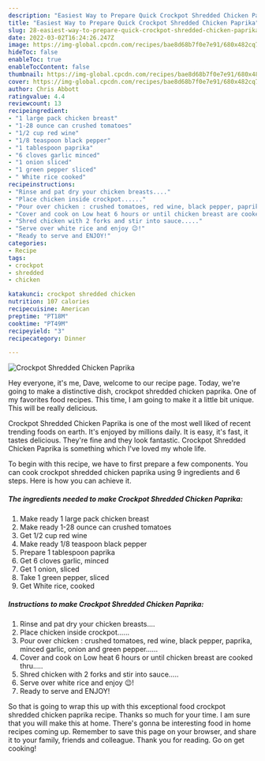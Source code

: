 ```yaml
---
description: "Easiest Way to Prepare Quick Crockpot Shredded Chicken Paprika"
title: "Easiest Way to Prepare Quick Crockpot Shredded Chicken Paprika"
slug: 28-easiest-way-to-prepare-quick-crockpot-shredded-chicken-paprika
date: 2022-03-02T16:24:26.247Z
image: https://img-global.cpcdn.com/recipes/bae8d68b7f0e7e91/680x482cq70/crockpot-shredded-chicken-paprika-recipe-main-photo.jpg
hideToc: false
enableToc: true
enableTocContent: false
thumbnail: https://img-global.cpcdn.com/recipes/bae8d68b7f0e7e91/680x482cq70/crockpot-shredded-chicken-paprika-recipe-main-photo.jpg
cover: https://img-global.cpcdn.com/recipes/bae8d68b7f0e7e91/680x482cq70/crockpot-shredded-chicken-paprika-recipe-main-photo.jpg
author: Chris Abbott
ratingvalue: 4.4
reviewcount: 13
recipeingredient:
- "1 large pack chicken breast"
- "1-28 ounce can crushed tomatoes"
- "1/2 cup red wine"
- "1/8 teaspoon black pepper"
- "1 tablespoon paprika"
- "6 cloves garlic minced"
- "1 onion sliced"
- "1 green pepper sliced"
- " White rice cooked"
recipeinstructions:
- "Rinse and pat dry your chicken breasts...."
- "Place chicken inside crockpot......"
- "Pour over chicken : crushed tomatoes, red wine, black pepper, paprika, minced garlic, onion and green pepper......"
- "Cover and cook on Low heat 6 hours or until chicken breast are cooked thru....."
- "Shred chicken with 2 forks and stir into sauce....."
- "Serve over white rice and enjoy 😉!"
- "Ready to serve and ENJOY!"
categories:
- Recipe
tags:
- crockpot
- shredded
- chicken

katakunci: crockpot shredded chicken 
nutrition: 107 calories
recipecuisine: American
preptime: "PT18M"
cooktime: "PT49M"
recipeyield: "3"
recipecategory: Dinner

---
```



![Crockpot Shredded Chicken Paprika](https://img-global.cpcdn.com/recipes/bae8d68b7f0e7e91/680x482cq70/crockpot-shredded-chicken-paprika-recipe-main-photo.jpg)

Hey everyone, it's me, Dave, welcome to our recipe page. Today, we're going to make a distinctive dish, crockpot shredded chicken paprika. One of my favorites food recipes. This time, I am going to make it a little bit unique. This will be really delicious.

Crockpot Shredded Chicken Paprika is one of the most well liked of recent trending foods on earth. It's enjoyed by millions daily. It is easy, it's fast, it tastes delicious. They're fine and they look fantastic. Crockpot Shredded Chicken Paprika is something which I've loved my whole life.




To begin with this recipe, we have to first prepare a few components. You can cook crockpot shredded chicken paprika using 9 ingredients and 6 steps. Here is how you can achieve it.

<!--inarticleads1-->

##### The ingredients needed to make Crockpot Shredded Chicken Paprika:

1. Make ready 1 large pack chicken breast
1. Make ready 1-28 ounce can crushed tomatoes
1. Get 1/2 cup red wine
1. Make ready 1/8 teaspoon black pepper
1. Prepare 1 tablespoon paprika
1. Get 6 cloves garlic, minced
1. Get 1 onion, sliced
1. Take 1 green pepper, sliced
1. Get  White rice, cooked




<!--inarticleads2-->

##### Instructions to make Crockpot Shredded Chicken Paprika:

1. Rinse and pat dry your chicken breasts....
1. Place chicken inside crockpot......
1. Pour over chicken : crushed tomatoes, red wine, black pepper, paprika, minced garlic, onion and green pepper......
1. Cover and cook on Low heat 6 hours or until chicken breast are cooked thru.....
1. Shred chicken with 2 forks and stir into sauce.....
1. Serve over white rice and enjoy 😉!
1. Ready to serve and ENJOY!



So that is going to wrap this up with this exceptional food crockpot shredded chicken paprika recipe. Thanks so much for your time. I am sure that you will make this at home. There's gonna be interesting food in home recipes coming up. Remember to save this page on your browser, and share it to your family, friends and colleague. Thank you for reading. Go on get cooking!

